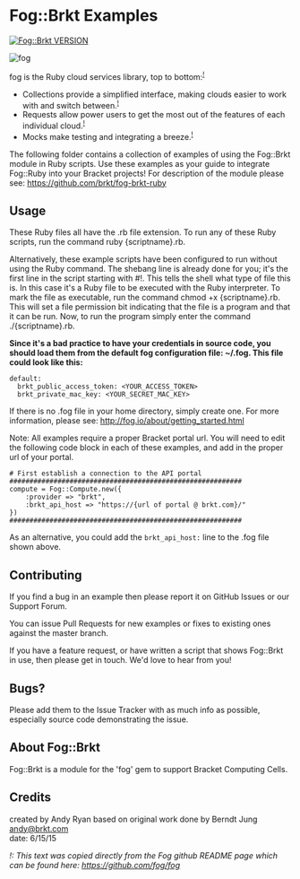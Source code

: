 # Fog::Brkt Examples

[![Fog::Brkt VERSION](https://img.shields.io/badge/Fog%3A%3ABrkt%20Version-alpha-green.svg)](https://github.com/brkt/fog-brkt-ruby)

![fog](http://geemus.s3.amazonaws.com/fog.png)

fog is the Ruby cloud services library, top to bottom:<sup>[!](#fogfootnote)</sup>

* Collections provide a simplified interface, making clouds easier to work with and switch between.<sup>[!](#fogfootnote)</sup>
* Requests allow power users to get the most out of the features of each individual cloud.<sup>[!](#fogfootnote)</sup>
* Mocks make testing and integrating a breeze.<sup>[!](#fogfootnote)</sup>

The following folder contains a collection of examples of using the Fog::Brkt module in Ruby scripts. Use these examples as your guide to integrate Fog::Ruby into your Bracket projects! For  description of the module please see: https://github.com/brkt/fog-brkt-ruby 

## Usage

These Ruby files all have the .rb file extension. To run any of these Ruby scripts, run the command ruby {scriptname}.rb. 

Alternatively, these example scripts have been configured to run without using the Ruby command. The shebang line is already done for you; it's the first line in the script starting with #!. This tells the shell what type of file this is. In this case it's a Ruby file to be executed with the Ruby interpreter. To mark the file as executable, run the command chmod +x {scriptname}.rb. This will set a file permission bit indicating that the file is a program and that it can be run. Now, to run the program simply enter the command ./{scriptname}.rb.

<b>Since it's a bad practice to have your credentials in source code, you should load them from the default fog configuration file: ~/.fog. This file could look like this:</b>

```
default:
  brkt_public_access_token: <YOUR_ACCESS_TOKEN>
  brkt_private_mac_key: <YOUR_SECRET_MAC_KEY>
```

If there is no .fog file in your home directory, simply create one. For more information, please see: http://fog.io/about/getting_started.html

Note: All examples require a proper Bracket portal url. You will need to edit the following code block in each of these examples, and add in the proper url of your portal.

```
# First establish a connection to the API portal
##########################################################
compute = Fog::Compute.new({
    :provider => "brkt",
    :brkt_api_host => "https://{url of portal @ brkt.com}/"
})
##########################################################

```
As an alternative, you could add the ```brkt_api_host:``` line to the .fog file shown above.


## Contributing

If you find a bug in an example then please report it on GitHub Issues or our Support Forum.

You can issue Pull Requests for new examples or fixes to existing ones against the master branch.

If you have a feature request, or have written a script that shows Fog::Brkt in use, then please get in touch. We'd love to hear from you! 

## Bugs?

Please add them to the Issue Tracker with as much info as possible, especially source code demonstrating the issue.

## About Fog::Brkt

Fog::Brkt is a module for the 'fog' gem to support Bracket Computing Cells.

## Credits

created by Andy Ryan based on original work done by Berndt Jung<br>
andy@brkt.com<br>
date: 6/15/15

<a name="fogfootnote">*!</a>: This text was copied directly from the Fog github README page which can be found here: https://github.com/fog/fog*